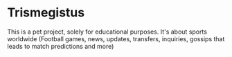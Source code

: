 # Trismegistus
This is a pet project, solely for educational purposes. It's about sports worldwide (Football games, news, updates, transfers, inquiries, gossips  that leads to match predictions and more)
